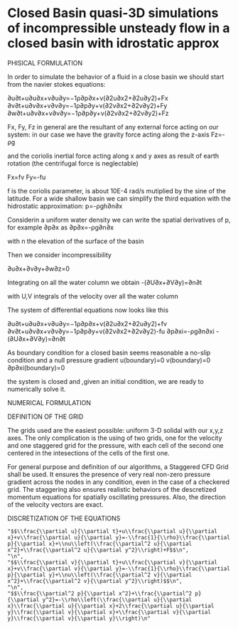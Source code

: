 # Closed Basin quasi-3D simulations of incompressible unsteady flow in a closed basin with idrostatic approx

PHISICAL FORMULATION

In order to simulate the behavior of a fluid in a close basin we should start from the navier stokes equations:

∂u∂t+u∂u∂x+v∂u∂y=−1ρ∂p∂x+ν(∂2u∂x2+∂2u∂y2)+Fx
∂v∂t+u∂v∂x+v∂v∂y=−1ρ∂p∂y+ν(∂2v∂x2+∂2v∂y2)+Fy
∂w∂t+u∂v∂x+v∂v∂y=−1ρ∂p∂y+ν(∂2v∂x2+∂2v∂y2)+Fz

Fx, Fy, Fz in general are the resultant of any external force acting on our system:
in our case we have the gravity force acting along the z-axis 
Fz=-ρg

and the coriolis inertial force acting along x and y axes as result of earth rotation (the centrifugal force is neglectable)

Fx=fv
Fy=-fu

f is the coriolis parameter, is about 10E-4 rad/s mutiplied by the sine of the latitude.
For a wide shallow basin we can simplify the third equation with the hidrostatic approximation:
p=-ρgh∂n∂x

Considerin a uniform water density we can write the spatial derivatives of p, for example ∂p∂x as
∂p∂x=-ρg∂n∂x

with n the elevation of the surface of the basin

Then we consider incompressibility

∂u∂x+∂v∂y+∂w∂z=0

Integrating on all the water column we obtain
-(∂U∂x+∂V∂y)=∂n∂t

with U,V integrals of the velocity over all the water column 

The system of differential equations now looks like this

∂u∂t+u∂u∂x+v∂u∂y=−1ρ∂p∂x+ν(∂2u∂x2+∂2u∂y2)+fv
∂v∂t+u∂v∂x+v∂v∂y=−1ρ∂p∂y+ν(∂2v∂x2+∂2v∂y2)-fu
∂p∂xi=-ρg∂n∂xi
-(∂U∂x+∂V∂y)=∂n∂t

As boundary condition for a closed basin seems reasonable a no-slip condition and a null pressure gradient
u(boundary)=0
v(boundary)=0
∂p∂xi(boundary)=0


the system is closed and ,given an initial condition, we are ready to numerically solve it.

NUMERICAL FORMULATION

DEFINITION OF THE GRID

The grids used are the easiest possible: uniform 3-D  solidal with our x,y,z axes.
The only complication is the using of two grids, one for the velocity and one staggered grid for the pressure, with each cell of the second one centered in the intesections of the cells of the first one.

For general purpose and definition of our algorithms, a Staggered CFD Grid shall be used. It ensures the presence of very real non-zero pressure gradient across the nodes in any condition, even in the case of a checkered grid. The staggering also ensures realistic behaviors of the descretized momentum equations for spatially oscillating pressures. Also, the direction of the velocity vectors are exact.

DISCRETIZATION OF THE EQUATIONS


    "$$\\frac{\\partial u}{\\partial t}+u\\frac{\\partial u}{\\partial x}+v\\frac{\\partial u}{\\partial y}=-\\frac{1}{\\rho}\\frac{\\partial p}{\\partial x}+\\nu\\left(\\frac{\\partial^2 u}{\\partial x^2}+\\frac{\\partial^2 u}{\\partial y^2}\\right)+F$$\n",
    "\n",
    "$$\\frac{\\partial v}{\\partial t}+u\\frac{\\partial v}{\\partial x}+v\\frac{\\partial v}{\\partial y}=-\\frac{1}{\\rho}\\frac{\\partial p}{\\partial y}+\\nu\\left(\\frac{\\partial^2 v}{\\partial x^2}+\\frac{\\partial^2 v}{\\partial y^2}\\right)$$\n",
    "\n",
    "$$\\frac{\\partial^2 p}{\\partial x^2}+\\frac{\\partial^2 p}{\\partial y^2}=-\\rho\\left(\\frac{\\partial u}{\\partial x}\\frac{\\partial u}{\\partial x}+2\\frac{\\partial u}{\\partial y}\\frac{\\partial v}{\\partial x}+\\frac{\\partial v}{\\partial y}\\frac{\\partial v}{\\partial y}\\right)\n"














